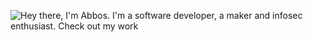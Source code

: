 ![Hey there, I'm Abbos. I'm a software developer, a maker and infosec enthusiast. Check out my work](https://github.com/CyrisXD/CyrisXD/raw/master/bio.gif)

